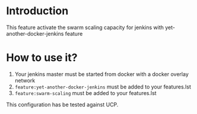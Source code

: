 # Introduction

This feature activate the swarm scaling capacity for jenkins with yet-another-docker-jenkins feature

# How to use it?

1. Your jenkins master must be started from docker with a docker overlay network
2. `feature:yet-another-docker-jenkins` must be added to your features.lst
3. `feature:swarm-scaling` must be added to your features.lst

This configuration has be tested against UCP.
